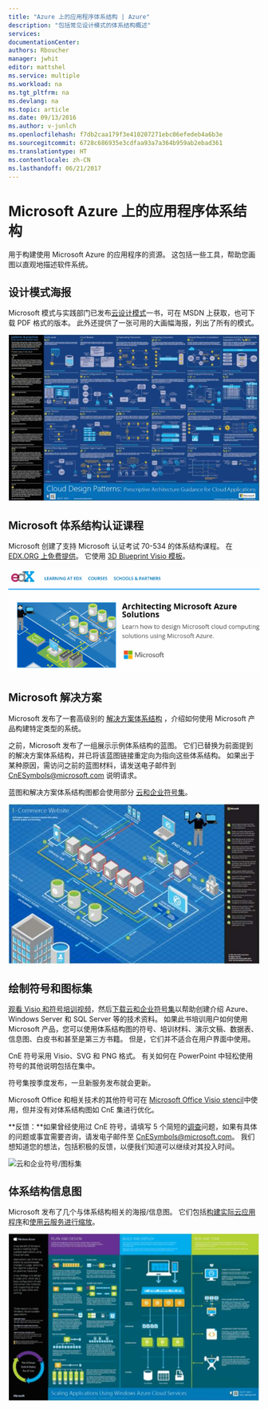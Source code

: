 ```yaml
---
title: "Azure 上的应用程序体系结构 | Azure"
description: "包括常见设计模式的体系结构概述"
services: 
documentationCenter: 
authors: Rboucher
manager: jwhit
editor: mattshel
ms.service: multiple
ms.workload: na
ms.tgt_pltfrm: na
ms.devlang: na
ms.topic: article
ms.date: 09/13/2016
ms.author: v-junlch
ms.openlocfilehash: f7db2caa179f3e410207271ebc06efedeb4a6b3e
ms.sourcegitcommit: 6728c686935e3cdfaa93a7a364b959ab2ebad361
ms.translationtype: HT
ms.contentlocale: zh-CN
ms.lasthandoff: 06/21/2017
---
```

# Microsoft Azure 上的应用程序体系结构
<a id="application-architecture-on-microsoft-azure" class="xliff"></a>
用于构建使用 Microsoft Azure 的应用程序的资源。 这包括一些工具，帮助您画图以直观地描述软件系统。

## 设计模式海报
<a id="design-patterns-poster" class="xliff"></a>
Microsoft 模式与实践部门已发布[云设计模式](http://msdn.microsoft.com/library/dn568099.aspx)一书，可在 MSDN 上获取，也可下载 PDF 格式的版本。 此外还提供了一张可用的大画幅海报，列出了所有的模式。

![模式与实践：云模式海报](./media/architecture-overview/PnPPatternPosterThumb.jpg)

## Microsoft 体系结构认证课程
<a id="microsoft-architecture-certification-course" class="xliff"></a>
Microsoft 创建了支持 Microsoft 认证考试 70-534 的体系结构课程。 在 [EDX.ORG 上免费提供](https://www.edx.org/course/architecting-microsoft-azure-solutions-microsoft-dev205x)。  它使用 [3D Blueprint Visio 模板](#3d-blueprint-visio-template)。

![Microsoft 体系结构认证课程](./media/architecture-overview/EDXCourse.png)

## Microsoft 解决方案
<a id="microsoft-solutions" class="xliff"></a>
Microsoft 发布了一套高级别的 [解决方案体系结构](http://aka.ms/azblueprints) ，介绍如何使用 Microsoft 产品构建特定类型的系统。

之前，Microsoft 发布了一组展示示例体系结构的蓝图。 它们已替换为前面提到的解决方案体系结构，并已将该蓝图链接重定向为指向这些体系结构。 如果出于某种原因，需访问之前的蓝图材料，请发送电子邮件到 [CnESymbols@microsoft.com](mailto:CnESymbols@microsoft.com) 说明请求。   

蓝图和解决方案体系结构图都会使用部分 [云和企业符号集](https://www.microsoft.com/en-us/download/details.aspx?id=41937)。   

![Microsoft 体系结构蓝图 3D 图](./media/architecture-overview/BluePrintThumb.jpg)

## 绘制符号和图标集
<a id="drawing-symbol-and-icon-sets" class="xliff"></a>
[观看 Visio 和符号培训视频](http://aka.ms/CnESymbolsVideo)，然后[下载云和企业符号集](http://aka.ms/CnESymbols)以帮助创建介绍 Azure、Windows Server 和 SQL Server 等的技术资料。 如果此书培训用户如何使用 Microsoft 产品，您可以使用体系结构图的符号、培训材料、演示文稿、数据表、信息图、白皮书和甚至是第三方书籍。 但是，它们并不适合在用户界面中使用。

CnE 符号采用 Visio、SVG 和 PNG 格式。 有关如何在 PowerPoint 中轻松使用符号的其他说明包括在集中。

符号集按季度发布，一旦新服务发布就会更新。

Microsoft Office 和相关技术的其他符号可在 [Microsoft Office Visio stencil](http://www.microsoft.com/en-us/download/details.aspx?id=35772)中使用，但并没有对体系结构图如 CnE 集进行优化。   

**反馈：**如果曾经使用过 CnE 符号，请填写 5 个简短的[调查](http://aka.ms/azuresymbolssurveyv2)问题，如果有具体的问题或事宜需要咨询，请发电子邮件至 [CnESymbols@microsoft.com](mailto:CnESymbols@microsoft.com)。 我们想知道您的想法，包括积极的反馈，以便我们知道可以继续对其投入时间。

![云和企业符号/图标集](./media/architecture-overview/CnESymbols.png)

## 体系结构信息图
<a id="architecture-infographics" class="xliff"></a>
Microsoft 发布了几个与体系结构相关的海报/信息图。 它们包括[构建实际云应用程序](https://azure.microsoft.com/documentation/infographics/building-real-world-cloud-apps/)和[使用云服务进行缩放](https://azure.microsoft.com/documentation/infographics/cloud-services/)。

![Azure 体系结构信息图](./media/architecture-overview/AzureArchInfographicThumb.jpg)